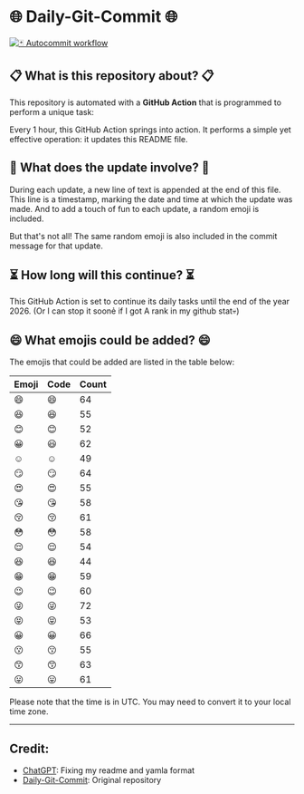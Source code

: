# 🌐 Daily-Git-Commit 🌐

[![🃏 Autocommit workflow](https://github.com/kleqing/git-auto-commit/actions/workflows/main.yaml/badge.svg?event=check_run)](https://github.com/kleqing/git-auto-commit/actions/workflows/main.yaml)

## 📋 What is this repository about? 📋

This repository is automated with a **GitHub Action** that is programmed to perform a unique task:

Every 1 hour, this GitHub Action springs into action. It performs a simple yet effective operation: it updates this README file.

## 🔄 What does the update involve? 🔄

During each update, a new line of text is appended at the end of this file. This line is a timestamp, marking the date and time at which the update was made. And to add a touch of fun to each update, a random emoji is included.

But that's not all! The same random emoji is also included in the commit message for that update.

## ⏳ How long will this continue? ⏳

This GitHub Action is set to continue its daily tasks until the end of the year 2026. (Or I can stop it soonẻ if I got A rank in my github stat💀)

## 😄 What emojis could be added? 😄

The emojis that could be added are listed in the table below:

| Emoji | Code | Count |
| --- | --- | --- |
| 😄 | :smile: | 64 |
| 😆 | :laughing: | 55 |
| 😊 | :blush: | 52 |
| 😀 | :smiley: | 62 |
| ☺️ | :relaxed: | 49 |
| 😏 | :smirk: | 64 |
| 😍 | :heart_eyes: | 55 |
| 😘 | :kissing_heart: | 58 |
| 😚 | :kissing_closed_eyes: | 61 |
| 😳 | :flushed: | 58 |
| 😌 | :relieved: | 54 |
| 😆 | :satisfied: | 44 |
| 😁 | :grin: | 59 |
| 😉 | :wink: | 60 |
| 😜 | :stuck_out_tongue_winking_eye: | 72 |
| 😝 | :stuck_out_tongue_closed_eyes: | 53 |
| 😀 | :grinning: | 66 |
| 😗 | :kissing: | 55 |
| 😙 | :kissing_smiling_eyes: | 63 |
| 😛 | :stuck_out_tongue: | 61 |

Please note that the time is in UTC. You may need to convert it to your local time zone.

---

## Credit:

- [ChatGPT](chatgpt.com): Fixing my readme and yamla format
- [Daily-Git-Commit](https://github.com/diegomarty/daily-git-commit): Original repository

